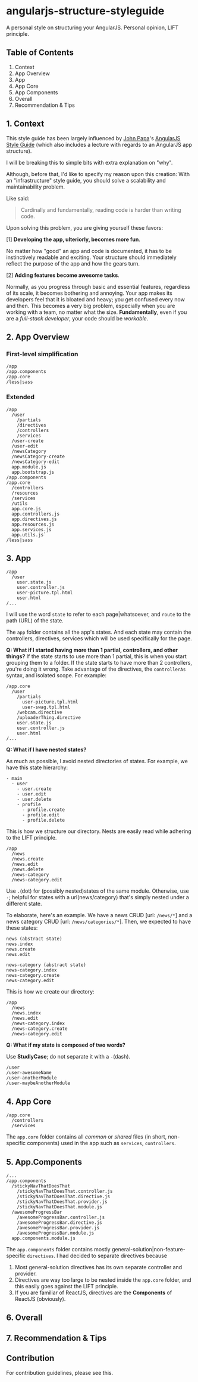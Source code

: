 angularjs-structure-styleguide
==============================

A personal style on structuring your AngularJS. Personal opinion, LIFT principle.

## Table of Contents

1. Context
2. App Overview
3. App
4. App Core
5. App Components
6. Overall
7. Recommendation & Tips

## 1. Context

This style guide has been largely influenced by [John Papa](https://github.com/johnpapa/)'s [AngularJS Style Guide](https://github.com/johnpapa/angularjs-styleguide#application-structure-lift-principle) (which also includes a lecture with regards to an AngularJS app structure).

I will be breaking this to simple bits with extra explanation on "why".

Although, before that, I'd like to specify my reason upon this creation: With an "infrastructure" style guide, you should solve a scalability and maintainability problem.

Like said:

> Cardinally and fundamentally, reading code is harder than writing code.

Upon solving this problem, you are giving yourself these favors:

[1] **Developing the app, ulteriorly, becomes more fun**.

No matter how "good" an app and code is documented, it has to be instinctively readable and exciting. Your structure should immediately reflect the purpose of the app and how the gears turn.

[2] **Adding features become awesome tasks**.

Normally, as you progress through basic and essential features, regardless of its scale, it becomes bothering and annoying. Your app makes its developers feel that it is bloated and heavy; you get confused every now and then. This becomes a very big problem, especially when you are working with a team, no matter what the size. **Fundamentally**, even if you are a *full-stack developer*, your code should be *workable*.

## 2. App Overview

### First-level simplification

```
/app
/app.components
/app.core
/less|sass
```

### Extended

```
/app
  /user
    /partials
    /directives
    /controllers
    /services
  /user-create
  /user-edit
  /newsCategory
  /newsCategory-create
  /newsCategory-edit
  app.module.js
  app.bootstrap.js
/app.components
/app.core
  /controllers
  /resources
  /services
  /utils
  app.core.js
  app.controllers.js
  app.directives.js
  app.resources.js
  app.services.js
  app.utils.js`
/less|sass
```

## 3. App

```
/app
  /user
    user.state.js
    user.controller.js
    user-picture.tpl.html
    user.html
/...
```

I will use the word ```state``` to refer to each page|whatsoever, and ```route``` to the path (URL) of the state.

The ```app``` folder contains all the app's states. And each state may contain the controllers, directives, services which will be used specifically for the page.

**Q: What if I started having more than 1 partial, controllers, and other things?**
If the state starts to use more than 1 partial, this is when you start grouping them to a folder. If the state starts to have more than 2 controllers, you're doing it wrong. Take advantage of the directives, the ```controllerAs``` syntax, and isolated scope. For example:

```
/app.core
  /user
    /partials
      user-picture.tpl.html
      user-swag.tpl.html
    /webcam.directive
    /uploaderThing.directive
    user.state.js
    user.controller.js
    user.html
/...
```

**Q: What if I have nested states?**

As much as possible, I avoid nested directories of states. For example, we have this state hierarchy:

```
- main
  - user
    - user.create
    - user.edit
    - user.delete
    - profile
      - profile.create
      - profile.edit
      - profile.delete
```

This is how we structure our directory. Nests are easily read while adhering to the LIFT principle.

```
/app
  /news
  /news.create
  /news.edit
  /news.delete
  /news-category
  /news-category.edit
```

Use ```.```(dot) for (possibly nested)states of the same module. Otherwise, use ```-```; helpful for states with a url(news/category) that's simply nested under a different state.

To elaborate, here's an example. We have a news CRUD [url: ```/news/*```] and a news category CRUD [url: ```/news/categories/*```]. Then, we expected to have these states:

```
news (abstract state)
news.index
news.create
news.edit

news-category (abstract state)
news-category.index
news-category.create
news-category.edit
```

This is how we create our directory:

```
/app
  /news
  /news.index
  /news.edit
  /news-category.index
  /news-category.create
  /news-category.edit
```

**Q: What if my state is composed of two words?**

Use **StudlyCase**; do not separate it with a ```-```(dash).

```
/user
/user-awesomeName
/user-anotherModule
/user-maybeAnotherModule
```

## 4. App Core

```
/app.core
  /controllers
  /services
```

The ```app.core``` folder contains all *common* or *shared* files (in short, non-specific components) used in the app such as ```services```, ```controllers```.

## 5. App.Components

```
/...
/app.components
  /stickyNavThatDoesThat
    /stickyNavThatDoesThat.controller.js
    /stickyNavThatDoesThat.directive.js
    /stickyNavThatDoesThat.provider.js
    /stickyNavThatDoesThat.module.js
  /awesomeProgressBar
    /awesomeProgressBar.controller.js
    /awesomeProgressBar.directive.js
    /awesomeProgressBar.provider.js
    /awesomeProgressBar.module.js
  app.components.module.js
```

The ```app.components``` folder contains mostly general-solution|non-feature-specific ```directives```. I had decided to separate directives because 

1. Most general-solution directives has its own separate controller and provider.
2. Directives are way too large to be nested inside the ```app.core``` folder, and this easily goes against the LIFT principle.
2. If you are familiar of ReactJS, directives are the **Components** of ReactJS (obviously).

## 6. Overall

## 7. Recommendation & Tips

## Contribution

For contribution guidelines, please see this.
